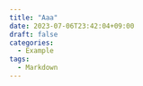 ```yaml
---
title: "Aaa"
date: 2023-07-06T23:42:04+09:00
draft: false
categories:
  - Example
tags:
  - Markdown
---
```


